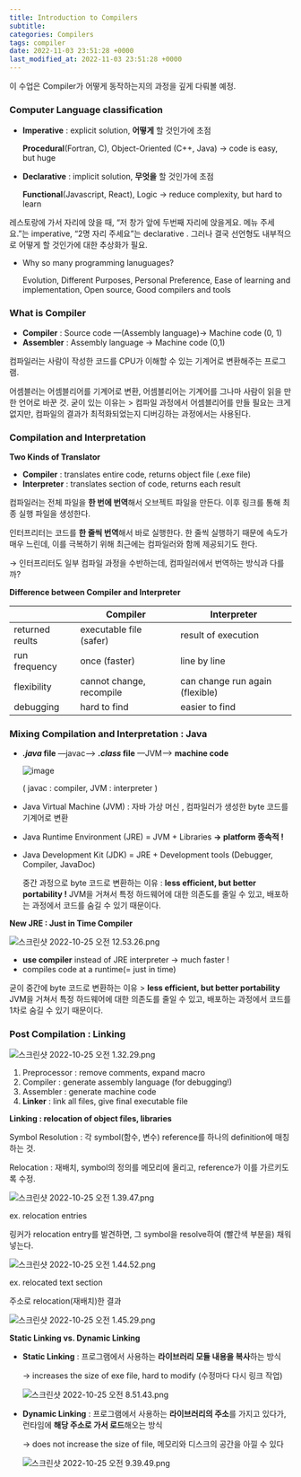 ```yaml
---
title: Introduction to Compilers
subtitle: 
categories: Compilers
tags: compiler
date: 2022-11-03 23:51:28 +0000
last_modified_at: 2022-11-03 23:51:28 +0000
---
```




이 수업은 Compiler가 어떻게 동작하는지의 과정을 깊게 다뤄볼 예정. 

### Computer Language classification

- **Imperative** : explicit solution, **어떻게** 할 것인가에 초점
    
    **Procedural**(Fortran, C), Object-Oriented (C++, Java) → code is easy, but huge 
    
- **Declarative** : implicit solution, **무엇을** 할 것인가에 초점
    
    **Functional**(Javascript, React), Logic → reduce complexity, but hard to learn
    

레스토랑에 가서 자리에 앉을 때, “저 창가 앞에 두번째 자리에 앉을게요. 메뉴 주세요.”는 imperative, “2명 자리 주세요”는 declarative . 그러나 결국 선언형도 내부적으로 어떻게 할 것인가에 대한 추상화가 필요.

- Why so many programming lanuguages?
    
    Evolution, Different Purposes, Personal Preference, Ease of learning and implementation, Open source, Good compilers and tools
    

### What is Compiler

- **Compiler** : Source code —(Assembly language)→ Machine code (0, 1)
- **Assembler** : Assembly language → Machine code (0,1)

컴파일러는 사람이 작성한 코드를 CPU가 이해할 수 있는 기계어로 변환해주는 프로그램. 

어셈블러는 어셈블리어를 기계어로 변환, 어셈블리어는 기계어를 그나마 사람이 읽을 만한 언어로 바꾼 것. 굳이 있는 이유는 > 컴파일 과정에서 어셈블리어를 만들 필요는 크게 없지만, 컴파일의 결과가 최적화되었는지 디버깅하는 과정에서는 사용된다. 

### Compilation and Interpretation

**Two Kinds of Translator** 

- **Compiler** : translates entire code, returns object file (.exe file)
- **Interpreter** : translates section of code, returns each result

컴파일러는 전체 파일을 **한 번에 번역**해서 오브젝트 파일을 만든다. 이후 링크를 통해 최종 실행 파일을 생성한다.

인터프리터는 코드를 **한 줄씩 번역**해서 바로 실행한다. 한 줄씩 실행하기 때문에 속도가 매우 느린데, 이를 극복하기 위해 최근에는 컴파일러와 함께 제공되기도 한다. 

→ 인터프리터도 일부 컴파일 과정을 수반하는데, 컴파일러에서 번역하는 방식과 다를까?

**Difference between Compiler and Interpreter**

|  | Compiler | Interpreter |
| --- | --- | --- |
| returned reults | executable file (safer) | result of execution |
| run frequency | once (faster) | line by line  |
| flexibility | cannot change, recompile | can change run again (flexible)  |
| debugging | hard to find  | easier to find  |

### **Mixing Compilation and Interpretation : Java**

- ***.java* file**  —javac—>  ***.class* file**  —JVM—>  **machine code**
    
    ![image](Introduction%20to%20Compilers%20e77595e373164e238719be7c264d6fb8/%25E1%2584%2589%25E1%2585%25B3%25E1%2584%258F%25E1%2585%25B3%25E1%2584%2585%25E1%2585%25B5%25E1%2586%25AB%25E1%2584%2589%25E1%2585%25A3%25E1%2586%25BA_2022-10-25_%25E1%2584%258B%25E1%2585%25A9%25E1%2584%258C%25E1%2585%25A5%25E1%2586%25AB_12.53.26.png)
    
    ( javac : compiler,  JVM : interpreter )
    
- Java Virtual Machine (JVM) : 자바 가상 머신 , 컴파일러가 생성한 byte 코드를 기계어로 변환
- Java Runtime Environment (JRE) = JVM + Libraries   **→ platform 종속적 !**
- Java Development Kit (JDK) = JRE + Development tools (Debugger, Compiler, JavaDoc)
    
    중간 과정으로 byte 코드로 변환하는 이유 : **less efficient, but better portability !**  JVM을 거쳐서 특정 하드웨어에 대한 의존도를 줄일 수 있고, 배포하는 과정에서 코드를 숨길 수 있기 때문이다. 
    

**New JRE : Just in Time Compiler**

![스크린샷 2022-10-25 오전 12.53.26.png](Introduction%20to%20Compilers%20e77595e373164e238719be7c264d6fb8/%25E1%2584%2589%25E1%2585%25B3%25E1%2584%258F%25E1%2585%25B3%25E1%2584%2585%25E1%2585%25B5%25E1%2586%25AB%25E1%2584%2589%25E1%2585%25A3%25E1%2586%25BA_2022-10-25_%25E1%2584%258B%25E1%2585%25A9%25E1%2584%258C%25E1%2585%25A5%25E1%2586%25AB_12.53.26%201.png)

- **use compiler** instead of JRE interpreter → much faster !
- compiles code at a runtime(= just in time)

굳이 중간에 byte 코드로 변환하는 이유 > **less efficient, but better portability**   JVM을 거쳐서 특정 하드웨어에 대한 의존도를 줄일 수 있고, 배포하는 과정에서 코드를 1차로 숨길 수 있기 때문이다. 

### Post Compilation : Linking

![스크린샷 2022-10-25 오전 1.32.29.png](Introduction%20to%20Compilers%20e77595e373164e238719be7c264d6fb8/%25E1%2584%2589%25E1%2585%25B3%25E1%2584%258F%25E1%2585%25B3%25E1%2584%2585%25E1%2585%25B5%25E1%2586%25AB%25E1%2584%2589%25E1%2585%25A3%25E1%2586%25BA_2022-10-25_%25E1%2584%258B%25E1%2585%25A9%25E1%2584%258C%25E1%2585%25A5%25E1%2586%25AB_1.32.29.png)

1. Preprocessor : remove comments, expand macro
2. Compiler : generate assembly language (for debugging!)
3. Assembler : generate machine code 
4. **Linker** : link all files, give final executable file

**Linking : relocation of object files,  libraries** 

Symbol Resolution : 각 symbol(함수, 변수) reference를 하나의 definition에 매칭하는 것.

Relocation : 재배치, symbol의 정의를 메모리에 올리고, reference가 이를 가르키도록 수정. 

![스크린샷 2022-10-25 오전 1.39.47.png](Introduction%20to%20Compilers%20e77595e373164e238719be7c264d6fb8/%25E1%2584%2589%25E1%2585%25B3%25E1%2584%258F%25E1%2585%25B3%25E1%2584%2585%25E1%2585%25B5%25E1%2586%25AB%25E1%2584%2589%25E1%2585%25A3%25E1%2586%25BA_2022-10-25_%25E1%2584%258B%25E1%2585%25A9%25E1%2584%258C%25E1%2585%25A5%25E1%2586%25AB_1.39.47.png)

ex. relocation entries 

링커가 relocation entry를 발견하면, 그 symbol을 resolve하여 (빨간색 부분을) 채워넣는다.  

![스크린샷 2022-10-25 오전 1.44.52.png](Introduction%20to%20Compilers%20e77595e373164e238719be7c264d6fb8/%25E1%2584%2589%25E1%2585%25B3%25E1%2584%258F%25E1%2585%25B3%25E1%2584%2585%25E1%2585%25B5%25E1%2586%25AB%25E1%2584%2589%25E1%2585%25A3%25E1%2586%25BA_2022-10-25_%25E1%2584%258B%25E1%2585%25A9%25E1%2584%258C%25E1%2585%25A5%25E1%2586%25AB_1.44.52.png)

ex. relocated text section

주소로 relocation(재배치)한 결과

![스크린샷 2022-10-25 오전 1.45.29.png](Introduction%20to%20Compilers%20e77595e373164e238719be7c264d6fb8/%25E1%2584%2589%25E1%2585%25B3%25E1%2584%258F%25E1%2585%25B3%25E1%2584%2585%25E1%2585%25B5%25E1%2586%25AB%25E1%2584%2589%25E1%2585%25A3%25E1%2586%25BA_2022-10-25_%25E1%2584%258B%25E1%2585%25A9%25E1%2584%258C%25E1%2585%25A5%25E1%2586%25AB_1.45.29.png)

**Static Linking vs. Dynamic Linking** 

- **Static Linking** : 프로그램에서 사용하는 **라이브러리 모듈 내용을 복사**하는 방식
    
    → increases the size of exe file, hard to modify (수정마다 다시 링크 작업)
    
    ![스크린샷 2022-10-25 오전 8.51.43.png](Introduction%20to%20Compilers%20e77595e373164e238719be7c264d6fb8/%25E1%2584%2589%25E1%2585%25B3%25E1%2584%258F%25E1%2585%25B3%25E1%2584%2585%25E1%2585%25B5%25E1%2586%25AB%25E1%2584%2589%25E1%2585%25A3%25E1%2586%25BA_2022-10-25_%25E1%2584%258B%25E1%2585%25A9%25E1%2584%258C%25E1%2585%25A5%25E1%2586%25AB_8.51.43.png)
    

- **Dynamic Linking** : 프로그램에서 사용하는 **라이브러리의 주소**를 가지고 있다가, 런타임에 **해당 주소로 가서 로드**해오는 방식
    
    → does not increase the size of file, 메모리와 디스크의 공간을 아낄 수 있다 
    
    ![스크린샷 2022-10-25 오전 9.39.49.png](Introduction%20to%20Compilers%20e77595e373164e238719be7c264d6fb8/%25E1%2584%2589%25E1%2585%25B3%25E1%2584%258F%25E1%2585%25B3%25E1%2584%2585%25E1%2585%25B5%25E1%2586%25AB%25E1%2584%2589%25E1%2585%25A3%25E1%2586%25BA_2022-10-25_%25E1%2584%258B%25E1%2585%25A9%25E1%2584%258C%25E1%2585%25A5%25E1%2586%25AB_9.39.49.png)
